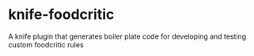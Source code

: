knife-foodcritic
================

A knife plugin that generates boiler plate code for developing and testing custom foodcritic rules
